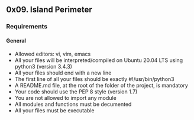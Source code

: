 <h2>0x09. Island Perimeter</h2>

<h3>Requirements</h3>
<h4>General</h4>
<ul>
<li>Allowed editors: vi, vim, emacs</li>
<li>All your files will be interpreted/compiled on Ubuntu 20.04 LTS using python3 (version 3.4.3)</li>
<li>All your files should end with a new line</li>
<li>The first line of all your files should be exactly #!/usr/bin/python3</li>
<li>A README.md file, at the root of the folder of the project, is mandatory</li>
<li>Your code should use the PEP 8 style (version 1.7)</li>
<li>You are not allowed to import any module</li>
<li>All modules and functions must be decumented</li>
<li>All your files must be executable</li>
</ul>
